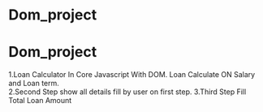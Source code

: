 ﻿# Dom_project
# Dom_project 
1.Loan Calculator In  Core Javascript With DOM. Loan Calculate ON Salary and  Loan term.  
2.Second Step show all details fill by user on first step.
3.Third Step Fill Total Loan Amount
